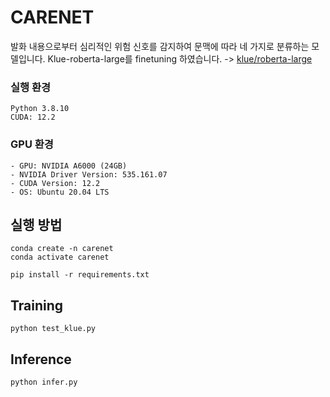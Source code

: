 
# CARENET

발화 내용으로부터 심리적인 위험 신호를 감지하여 문맥에 따라 네 가지로 분류하는 모델입니다.
Klue-roberta-large를 finetuning 하였습니다. -> [klue/roberta-large](https://huggingface.co/klue/roberta-large)

### 실행 환경
```
Python 3.8.10
CUDA: 12.2
```

### GPU 환경
```
- GPU: NVIDIA A6000 (24GB)
- NVIDIA Driver Version: 535.161.07
- CUDA Version: 12.2
- OS: Ubuntu 20.04 LTS
```

## 실행 방법
```
conda create -n carenet
conda activate carenet

pip install -r requirements.txt
```

## Training
```
python test_klue.py
```

## Inference
```
python infer.py
```


